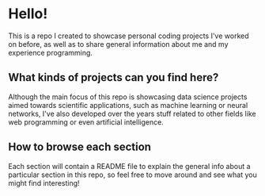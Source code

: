 # Hello!
This is a repo I created to showcase personal coding projects I've worked on before, as well as to share general information about me and my experience programming.

## What kinds of projects can you find here?
Although the main focus of this repo is showcasing data science projects aimed towards scientific applications, such as machine learning or neural networks, I've also developed over the years stuff related to other fields like web programming or even artificial intelligence.

## How to browse each section
Each section will contain a README file to explain the general info about a particular section in this repo, so feel free to move around and see what you might find interesting!
